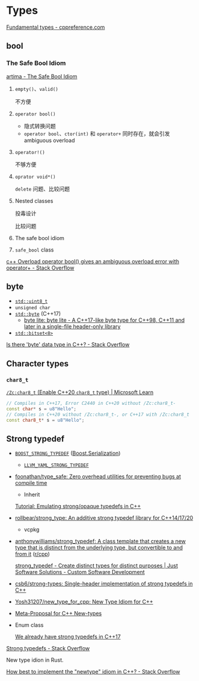 # Types
[Fundamental types - cppreference.com](https://en.cppreference.com/w/cpp/language/types)

## bool
### The Safe Bool Idiom
[artima - The Safe Bool Idiom](https://www.artima.com/articles/the-safe-bool-idiom)

1. `empty()`、`valid()`

   不方便

2. `operator bool()`
   - 隐式转换问题
   - `operator bool`、`ctor(int)` 和 `operator+` 同时存在，就会引发 ambiguous overload

3. `operator!()`

   不够方便

4. `oprator void*()`

   `delete` 问题、比较问题

5. Nested classes

   投毒设计

   比较问题

6. The safe bool idiom

7. `safe_bool` class

[c++ Overload operator bool() gives an ambiguous overload error with operator+ - Stack Overflow](https://stackoverflow.com/questions/5306696/c-overload-operator-bool-gives-an-ambiguous-overload-error-with-operator)

## byte
- [`std::uint8_t`](https://en.cppreference.com/w/cpp/types/integer)
- `unsigned char`
- [`std::byte`](https://en.cppreference.com/w/cpp/types/byte) (C++17)
  - [byte lite: byte lite - A C++17-like byte type for C++98, C++11 and later in a single-file header-only library](https://github.com/martinmoene/byte-lite)
- [`std::bitset<8>`](https://en.cppreference.com/w/cpp/utility/bitset)

[Is there 'byte' data type in C++? - Stack Overflow](https://stackoverflow.com/questions/20024690/is-there-byte-data-type-in-c)

## Character types
### `char8_t`
[`/Zc:char8_t` (Enable C++20 `char8_t` type) | Microsoft Learn](https://learn.microsoft.com/en-us/cpp/build/reference/zc-char8-t?view=msvc-170)
```cpp
// Compiles in C++17, Error C2440 in C++20 without /Zc:char8_t-
const char* s = u8"Hello";
// Compiles in C++20 without /Zc:char8_t-, or C++17 with /Zc:char8_t
const char8_t* s = u8"Hello";
```

## Strong typedef
- [`BOOST_STRONG_TYPEDEF`](https://www.boost.org/doc/libs/1_37_0/boost/strong_typedef.hpp) ([Boost.Serialization](https://www.boost.org/doc/libs/1_85_0/boost/serialization/strong_typedef.hpp))
  - [`LLVM_YAML_STRONG_TYPEDEF`](https://llvm.org/doxygen/YAMLTraits_8h_source.html#1725)

- [foonathan/type\_safe: Zero overhead utilities for preventing bugs at compile time](https://github.com/foonathan/type_safe)
  - Inherit

  [Tutorial: Emulating strong/opaque typedefs in C++](https://www.foonathan.net/2016/10/strong-typedefs/)

- [rollbear/strong\_type: An additive strong typedef library for C++14/17/20](https://github.com/rollbear/strong_type)
  - vcpkg

- [anthonywilliams/strong\_typedef: A class template that creates a new type that is distinct from the underlying type, but convertible to and from it](https://github.com/anthonywilliams/strong_typedef) ([r/cpp](https://www.reddit.com/r/cpp/comments/bucc3j/strong_typedef_create_distinct_types_for_distinct/))

  [strong\_typedef - Create distinct types for distinct purposes | Just Software Solutions - Custom Software Development](https://www.justsoftwaresolutions.co.uk/cplusplus/strong_typedef.html)

- [csb6/strong-types: Single-header implementation of strong typedefs in C++](https://github.com/csb6/strong-types)

- [Yosh31207/new\_type\_for\_cpp: New Type Idiom for C++](https://github.com/Yosh31207/new_type_for_cpp)

- [Meta-Proposal for C++ New-types](https://gist.github.com/seanmiddleditch/ab998c40744ccd691261e70d66dee951)

- Enum class
  
  [We already have strong typedefs in C++17](https://groups.google.com/a/isocpp.org/g/std-proposals/c/Y-7cdQcNDrk?pli=1)

[Strong typedefs - Stack Overflow](https://stackoverflow.com/questions/28916627/strong-typedefs)

New type idion in Rust.

[How best to implement the "newtype" idiom in C++? - Stack Overflow](https://stackoverflow.com/questions/62590196/how-best-to-implement-the-newtype-idiom-in-c)
